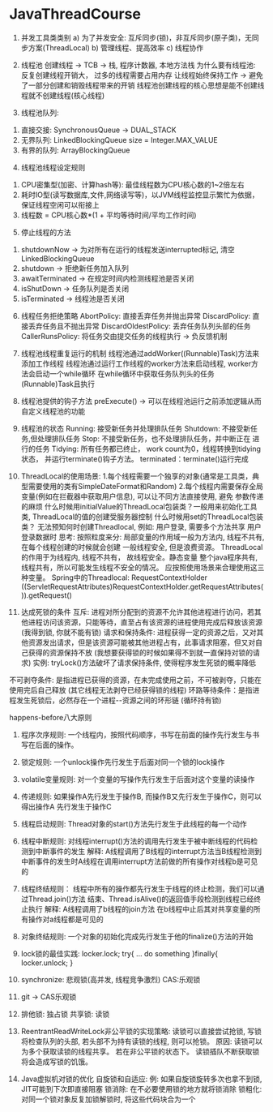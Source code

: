 # JavaThreadCourse

1. 并发工具类类别
    a) 为了并发安全: 互斥同步(锁)，非互斥同步(原子类)，无同步方案(ThreadLocal)
    b) 管理线程、提高效率
    c) 线程协作
2. 线程池
创建线程 -> TCB -> 栈, 程序计数器, 本地方法栈 
为什么要有线程池: 反复创建线程开销大， 过多的线程需要占用内存
让线程始终保持工作 -> 避免了一部分创建和销毁线程带来的开销
线程池创建线程的核心思想是能不创建线程就不创建线程(核心线程)

3. 线程池队列:
1) 直接交接: SynchronousQueue -> DUAL_STACK
2) 无界队列: LinkedBlockingQueue size = Integer.MAX_VALUE
3) 有界的队列: ArrayBlockingQueue

4. 线程池线程设定规则
1) CPU密集型(加密、计算hash等): 最佳线程数为CPU核心数的1~2倍左右
2) 耗时IO型(读写数据库,文件,网络读写等)，以JVM线程监控显示繁忙为依据，保证线程空闲可以衔接上
3) 线程数 = CPU核心数*(1 + 平均等待时间/平均工作时间)

5. 停止线程的方法
1) shutdownNow -> 为对所有在运行的线程发送interrupted标记, 清空LinkedBlockingQueue
2) shutdown -> 拒绝新任务加入队列 
3) awaitTerminated -> 在规定时间内检测线程池是否关闭
4) isShutDown -> 任务队列是否关闭
5) isTerminated -> 线程池是否关闭

6. 线程任务拒绝策略
AbortPolicy: 直接丢弃任务并抛出异常
DiscardPolicy: 直接丢弃任务且不抛出异常
DiscardOldestPolicy: 丢弃任务队列头部的任务
CallerRunsPolicy: 将任务交由提交任务的线程执行 -> 负反馈机制

7. 线程池线程重复运行的机制
线程池通过addWorker((Runnable)Task)方法来添加工作线程
线程池通过运行工作线程的worker方法来启动线程, worker方法会启动一个while循环
在while循环中获取任务队列头的任务(Runnable)Task且执行

8. 线程池提供的钩子方法 preExecute() -> 可以在线程池运行之前添加逻辑从而
自定义线程池的功能

9. 线程池的状态
Running: 接受新任务并处理排队任务
Shutdown: 不接受新任务,但处理排队任务
Stop: 不接受新任务，也不处理排队任务，并中断正在 进行的任务
Tidying: 所有任务都已终止， work count为0，线程转换到tidying状态，
并运行terminate()钩子方法。
terminated：terminate()运行完成

10. ThreadLocal的使用场景:
 1.每个线程需要一个独享的对象(通常是工具类，典型需要使用的类有SimpleDateFormat和Random)
 2.每个线程内需要保存全局变量(例如在拦截器中获取用户信息), 可以让不同方法直接使用, 避免
 参数传递的麻烦
 什么时候用initialValue的ThreadLocal包装类？一般用来初始化工具类, ThreadLocal的值的创建受服务器控制
 什么时候用set的ThreadLocal包装类？ 无法预知何时创建Threadlocal, 例如: 用户登录, 需要多个方法共享
 用户登录数据时
 思考: 按照粒度来分: 局部变量的作用域一般为方法内, 线程不共有, 在每个线程创建的时候就会创建
 一般线程安全, 但是浪费资源。 ThreadLocal的作用于为线程内, 线程不共有， 故线程安全。静态变量
 整个java程序共有, 线程共有，所以可能发生线程不安全的情况。 应按照使用场景来合理使用这三种变量。
 Spring中的Threadlocal: RequestContextHolder
 ((ServletRequestAttributes)RequestContextHolder.getRequestAttributes()).getRequest() 
 
11. 达成死锁的条件
互斥: 进程对所分配到的资源不允许其他进程进行访问，若其他进程访问该资源，只能等待，直至占有该资源的进程使用完成后释放该资源
(我得到锁, 你就不能有锁)
请求和保持条件: 进程获得一定的资源之后，又对其他资源发出请求，但是该资源可能被其他进程占有，此事请求阻塞，但又对自己获得的资源保持不放
(我想要获得锁的时候如果得不到就一直保持对锁的请求)
实例: tryLock()方法破坏了请求保持条件, 使得程序发生死锁的概率降低

不可剥夺条件: 是指进程已获得的资源，在未完成使用之前，不可被剥夺，只能在使用完后自己释放
(其它线程无法剥夺已经获得锁的线程)
环路等待条件：是指进程发生死锁后，必然存在一个进程--资源之间的环形链
(循环持有锁)

happens-before八大原则
1. 程序次序规则: 一个线程内，按照代码顺序，书写在前面的操作先行发生与书写在后面的操作。
2. 锁定规则: 一个unlock操作先行发生于后面对同一个锁的lock操作
3. volatile变量规则: 对一个变量的写操作先行发生于后面对这个变量的读操作
4. 传递规则: 如果操作A先行发生于操作B, 而操作B又先行发生于操作C，则可以得出操作A
先行发生于操作C
5. 线程启动规则: Thread对象的start()方法先行发生于此线程的每一个动作
6. 线程中断规则: 对线程interrupt()方法的调用先行发生于被中断线程的代码检测到中断事件的发生
解释: A线程调用了B线程的interrupt方法当B线程检测到中断事件的发生时A线程在调用interrupt方法前做的所有操作对线程b是可见的
7. 线程终结规则： 线程中所有的操作都先行发生于线程的终止检测，我们可以通过Thread.join()方法
结束、Thread.isAlive()的返回值手段检测到线程已经终止执行
解释: A线程调用了b线程的join方法 在b线程中止后其对共享变量的所有操作对a线程都是可见的
8. 对象终结规则: 一个对象的初始化完成先行发生于他的finalize()方法的开始

12. lock锁的最佳实践: locker.lock;
                       try{
                            ... do something
                       }finally{
                            locker.unlock;
                       }
13. synchronize: 悲观锁(高并发, 线程竞争激烈) CAS:乐观锁
14. git -> CAS乐观锁
15. 排他锁: 独占锁 共享锁: 读锁
16. ReentrantReadWriteLock非公平锁的实现策略: 读锁可以直接尝试抢锁, 写锁将检查队列的头部, 若头部不为持有读锁的线程, 
则可以抢锁。 原因: 读锁可以为多个获取读锁的线程共享。 若在非公平锁的状态下。 读锁插队不断获取锁将会造成写锁的饥饿。
17. Java虚拟机对锁的优化
自旋锁和自适应: 例: 如果自旋锁旋转多次也拿不到锁, JIT可能到下次即直接阻塞
锁消除: 在不必要使用锁的地方就将锁消除
锁粗化: 对同一个锁对象反复加锁解锁时, 将这些代码块合为一个